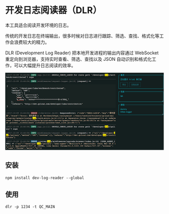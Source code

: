 开发日志阅读器（DLR）
=================

本工具适合阅读开发环境的日志。

传统的开发日志在终端输出，很多时候对日志进行跟踪、筛选、查找、格式化等工作会浪费较大的精力。

DLR (Development Log Reader) 把本地开发进程的输出内容通过 WebSocket 重定向到浏览器，支持实时查看、筛选、查找以及 JSON 自动识别和格式化工作，可以大幅提升日志阅读的效率。

![DLR 截图](./screenshot/1.png)

## 安装

```
npm install dev-log-reader --global
```

## 使用

``` 
dlr -p 1234 -t QC_MAIN
```